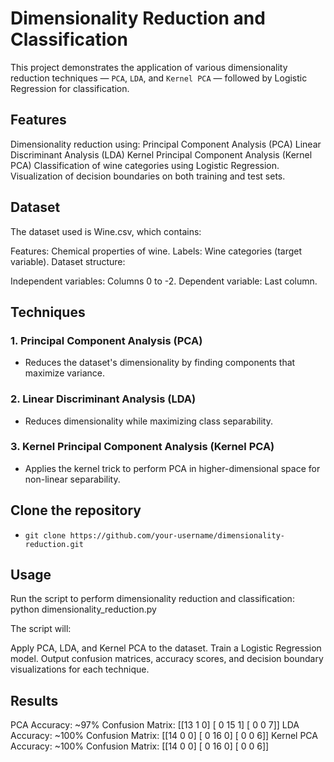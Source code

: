 # Dimensionality Reduction and Classification
This project demonstrates the application of various dimensionality reduction techniques — `PCA`, `LDA`, and `Kernel PCA` — followed by Logistic Regression for classification.

## Features
Dimensionality reduction using:
Principal Component Analysis (PCA)
Linear Discriminant Analysis (LDA)
Kernel Principal Component Analysis (Kernel PCA)
Classification of wine categories using Logistic Regression.
Visualization of decision boundaries on both training and test sets.

## Dataset
The dataset used is Wine.csv, which contains:

Features: Chemical properties of wine.
Labels: Wine categories (target variable).
Dataset structure:

Independent variables: Columns 0 to -2.
Dependent variable: Last column.

## Techniques
### 1. Principal Component Analysis (PCA)
- Reduces the dataset's dimensionality by finding components that maximize variance.

### 2. Linear Discriminant Analysis (LDA)
- Reduces dimensionality while maximizing class separability.

### 3. Kernel Principal Component Analysis (Kernel PCA)
- Applies the kernel trick to perform PCA in higher-dimensional space for non-linear separability.

## Clone the repository
- `git clone https://github.com/your-username/dimensionality-reduction.git`

## Usage
Run the script to perform dimensionality reduction and classification:
python dimensionality_reduction.py

The script will:

Apply PCA, LDA, and Kernel PCA to the dataset.
Train a Logistic Regression model.
Output confusion matrices, accuracy scores, and decision boundary visualizations for each technique.

## Results
PCA
Accuracy: ~97%
Confusion Matrix:
[[13  1  0]
 [ 0 15  1]
 [ 0  0  7]]
LDA
Accuracy: ~100%
Confusion Matrix:
[[14  0  0]
 [ 0 16  0]
 [ 0  0  6]]
Kernel PCA
Accuracy: ~100%
Confusion Matrix:
[[14  0  0]
 [ 0 16  0]
 [ 0  0  6]]
